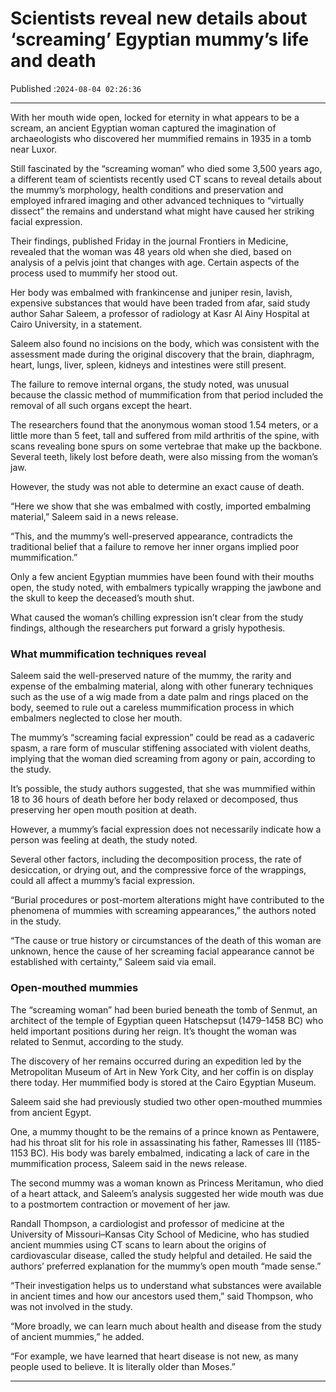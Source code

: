 # Scientists reveal new details about ‘screaming’ Egyptian mummy’s life and death

Published :`2024-08-04 02:26:36`

---

With her mouth wide open, locked for eternity in what appears to be a scream, an ancient Egyptian woman captured the imagination of archaeologists who discovered her mummified remains in 1935 in a tomb near Luxor.

Still fascinated by the “screaming woman” who died some 3,500 years ago, a different team of scientists recently used CT scans to reveal details about the mummy’s morphology, health conditions and preservation and employed infrared imaging and other advanced techniques to “virtually dissect” the remains and understand what might have caused her striking facial expression.

Their findings, published Friday in the journal Frontiers in Medicine, revealed that the woman was 48 years old when she died, based on analysis of a pelvis joint that changes with age. Certain aspects of the process used to mummify her stood out.

Her body was embalmed with frankincense and juniper resin, lavish, expensive substances that would have been traded from afar, said study author Sahar Saleem, a professor of radiology at Kasr Al Ainy Hospital at Cairo University, in a statement.

Saleem also found no incisions on the body, which was consistent with the assessment made during the original discovery that the brain, diaphragm, heart, lungs, liver, spleen, kidneys and intestines were still present.

The failure to remove internal organs, the study noted, was unusual because the classic method of mummification from that period included the removal of all such organs except the heart.

The researchers found that the anonymous woman stood 1.54 meters, or a little more than 5 feet, tall and suffered from mild arthritis of the spine, with scans revealing bone spurs on some vertebrae that make up the backbone. Several teeth, likely lost before death, were also missing from the woman’s jaw.

However, the study was not able to determine an exact cause of death.

“Here we show that she was embalmed with costly, imported embalming material,” Saleem said in a news release.

“This, and the mummy’s well-preserved appearance, contradicts the traditional belief that a failure to remove her inner organs implied poor mummification.”

Only a few ancient Egyptian mummies have been found with their mouths open, the study noted, with embalmers typically wrapping the jawbone and the skull to keep the deceased’s mouth shut.

What caused the woman’s chilling expression isn’t clear from the study findings, although the researchers put forward a grisly hypothesis.

### What mummification techniques reveal

Saleem said the well-preserved nature of the mummy, the rarity and expense of the embalming material, along with other funerary techniques such as the use of a wig made from a date palm and rings placed on the body, seemed to rule out a careless mummification process in which embalmers neglected to close her mouth.

The mummy’s “screaming facial expression” could be read as a cadaveric spasm, a rare form of muscular stiffening associated with violent deaths, implying that the woman died screaming from agony or pain, according to the study.

It’s possible, the study authors suggested, that she was mummified within 18 to 36 hours of death before her body relaxed or decomposed, thus preserving her open mouth position at death.

However, a mummy’s facial expression does not necessarily indicate how a person was feeling at death, the study noted.

Several other factors, including the decomposition process, the rate of desiccation, or drying out, and the compressive force of the wrappings, could all affect a mummy’s facial expression.

“Burial procedures or post-mortem alterations might have contributed to the phenomena of mummies with screaming appearances,” the authors noted in the study.

“The cause or true history or circumstances of the death of this woman are unknown, hence the cause of her screaming facial appearance cannot be established with certainty,” Saleem said via email.

### Open-mouthed mummies

The “screaming woman” had been buried beneath the tomb of Senmut, an architect of the temple of Egyptian queen Hatschepsut (1479–1458 BC) who held important positions during her reign. It’s thought the woman was related to Senmut, according to the study.

The discovery of her remains occurred during an expedition led by the Metropolitan Museum of Art in New York City, and her coffin is on display there today. Her mummified body is stored at the Cairo Egyptian Museum.

Saleem said she had previously studied two other open-mouthed mummies from ancient Egypt.

One, a mummy thought to be the remains of a prince known as Pentawere, had his throat slit for his role in assassinating his father, Ramesses III (1185-1153 BC). His body was barely embalmed, indicating a lack of care in the mummification process, Saleem said in the news release.

The second mummy was a woman known as Princess Meritamun, who died of a heart attack, and Saleem’s analysis suggested her wide mouth was due to a postmortem contraction or movement of her jaw.

Randall Thompson, a cardiologist and professor of medicine at the University of Missouri–Kansas City School of Medicine, who has studied ancient mummies using CT scans to learn about the origins of cardiovascular disease, called the study helpful and detailed. He said the authors’ preferred explanation for the mummy’s open mouth “made sense.”

“Their investigation helps us to understand what substances were available in ancient times and how our ancestors used them,” said Thompson, who was not involved in the study.

“More broadly, we can learn much about health and disease from the study of ancient mummies,” he added.

“For example, we have learned that heart disease is not new, as many people used to believe. It is literally older than Moses.”

---

